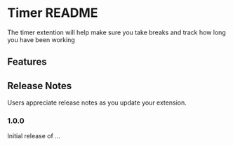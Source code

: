 # Timer README

The timer extention will help make sure you take breaks and track how long you have been working

## Features


## Release Notes

Users appreciate release notes as you update your extension.

### 1.0.0

Initial release of ...
